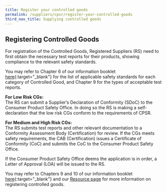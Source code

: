 ```yaml
---
title: Register your controlled goods
permalink: /suppliers/cpsr/register-your-controlled-goods
third_nav_title: Supplying controlled goods
---
```

## Registering Controlled Goods
For registration of the Controlled Goods, Registered Suppliers (RS) need to first obtain the necessary test reports for their products, showing compliance to the relevant safety standards.

You may refer to Chapter 6 of our information booklet <a href="/images/cpsr-resources/cps-infobooklet.pdf/">here</a>{:target="_blank"} for the list of applicable safety standards for each category of Controlled Good, and Chapter 9 for the types of acceptable test reports. 

**For Low Risk CGs:**<br>
The RS can submit a Supplier’s Declaration of Conformity (SDoC) to the Consumer Product Safety Office. In doing so the RS is making a self-declaration that the low risk CGs conform to the requirements of CPSR. 

**For Medium and High Risk CGs:**<br>
The RS submits test reports and other relevant documentation to a Conformity Assessment Body (Certification) for review. If the CGs meets safety requirements, the CAB (Certification) issues a Certificate of Conformity (CoC) and submits the CoC to the Consumer Product Safety Office. 

If the Consumer Product Safety Office deems the application is in order, a Letter of Approval (LOA) will be issued to the RS.

You may refer to Chapters 9 and 10 of our information booklet <a href="/images/cpsr-resources/cps-infobooklet.pdf/">here</a>{:target="_blank"} and our [Resource page](/suppliers/cpsr/resources) for more information on registering controlled goods. 
